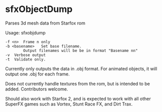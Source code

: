 # sfxObjectDump
Parses 3d mesh data from Starfox rom

Usage: sfxobjdump <romfile> <vertex list address> <face data address>

	-f <n>	Frame n only
	-b <basename>	Set base filename.
			Output filenames will be be in format "Basename nn"
	-v	Verbose output
	-t	Validate only.

Currently only outputs the data in .obj format. For animated objects, it will output one .obj for each frame.

Does not currently handle textures from the rom, but is intended to be added. Contributors welcome.

Should also work with Starfox 2, and is expected to work with all other SuperFX games such as Vortex, Stunt Race FX, and Dirt Trax.
